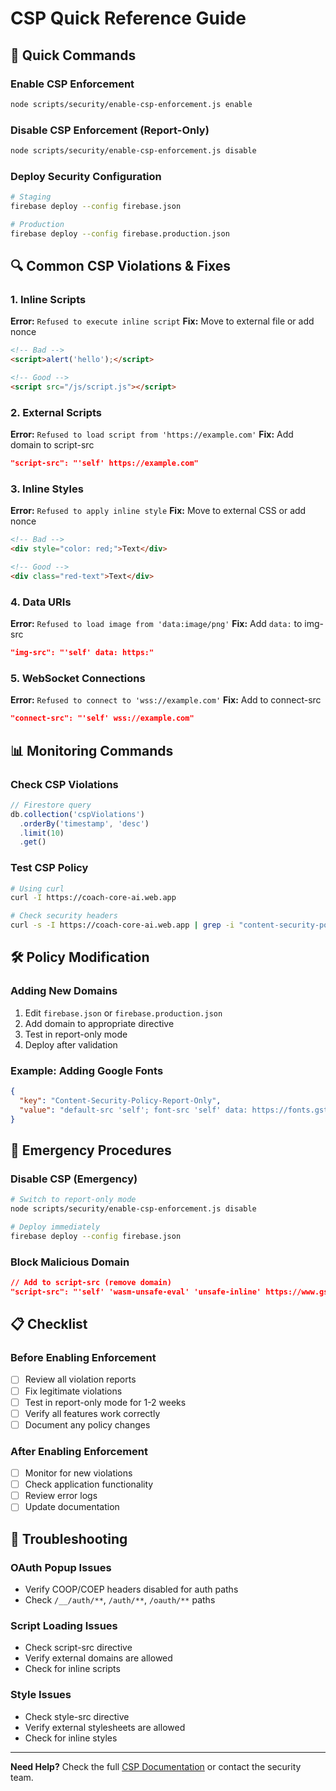# CSP Quick Reference Guide

## 🚀 Quick Commands

### Enable CSP Enforcement
```bash
node scripts/security/enable-csp-enforcement.js enable
```

### Disable CSP Enforcement (Report-Only)
```bash
node scripts/security/enable-csp-enforcement.js disable
```

### Deploy Security Configuration
```bash
# Staging
firebase deploy --config firebase.json

# Production
firebase deploy --config firebase.production.json
```

## 🔍 Common CSP Violations & Fixes

### 1. Inline Scripts
**Error:** `Refused to execute inline script`
**Fix:** Move to external file or add nonce
```html
<!-- Bad -->
<script>alert('hello');</script>

<!-- Good -->
<script src="/js/script.js"></script>
```

### 2. External Scripts
**Error:** `Refused to load script from 'https://example.com'`
**Fix:** Add domain to script-src
```json
"script-src": "'self' https://example.com"
```

### 3. Inline Styles
**Error:** `Refused to apply inline style`
**Fix:** Move to external CSS or add nonce
```html
<!-- Bad -->
<div style="color: red;">Text</div>

<!-- Good -->
<div class="red-text">Text</div>
```

### 4. Data URIs
**Error:** `Refused to load image from 'data:image/png'`
**Fix:** Add `data:` to img-src
```json
"img-src": "'self' data: https:"
```

### 5. WebSocket Connections
**Error:** `Refused to connect to 'wss://example.com'`
**Fix:** Add to connect-src
```json
"connect-src": "'self' wss://example.com"
```

## 📊 Monitoring Commands

### Check CSP Violations
```javascript
// Firestore query
db.collection('cspViolations')
  .orderBy('timestamp', 'desc')
  .limit(10)
  .get()
```

### Test CSP Policy
```bash
# Using curl
curl -I https://coach-core-ai.web.app

# Check security headers
curl -s -I https://coach-core-ai.web.app | grep -i "content-security-policy"
```

## 🛠️ Policy Modification

### Adding New Domains
1. Edit `firebase.json` or `firebase.production.json`
2. Add domain to appropriate directive
3. Test in report-only mode
4. Deploy after validation

### Example: Adding Google Fonts
```json
{
  "key": "Content-Security-Policy-Report-Only",
  "value": "default-src 'self'; font-src 'self' data: https://fonts.gstatic.com; style-src 'self' 'unsafe-inline' https://fonts.googleapis.com; ..."
}
```

## 🚨 Emergency Procedures

### Disable CSP (Emergency)
```bash
# Switch to report-only mode
node scripts/security/enable-csp-enforcement.js disable

# Deploy immediately
firebase deploy --config firebase.json
```

### Block Malicious Domain
```json
// Add to script-src (remove domain)
"script-src": "'self' 'wasm-unsafe-eval' 'unsafe-inline' https://www.gstatic.com"
```

## 📋 Checklist

### Before Enabling Enforcement
- [ ] Review all violation reports
- [ ] Fix legitimate violations
- [ ] Test in report-only mode for 1-2 weeks
- [ ] Verify all features work correctly
- [ ] Document any policy changes

### After Enabling Enforcement
- [ ] Monitor for new violations
- [ ] Check application functionality
- [ ] Review error logs
- [ ] Update documentation

## 🔧 Troubleshooting

### OAuth Popup Issues
- Verify COOP/COEP headers disabled for auth paths
- Check `/__/auth/**`, `/auth/**`, `/oauth/**` paths

### Script Loading Issues
- Check script-src directive
- Verify external domains are allowed
- Check for inline scripts

### Style Issues
- Check style-src directive
- Verify external stylesheets are allowed
- Check for inline styles

---

**Need Help?** Check the full [CSP Documentation](./CSP.md) or contact the security team.









